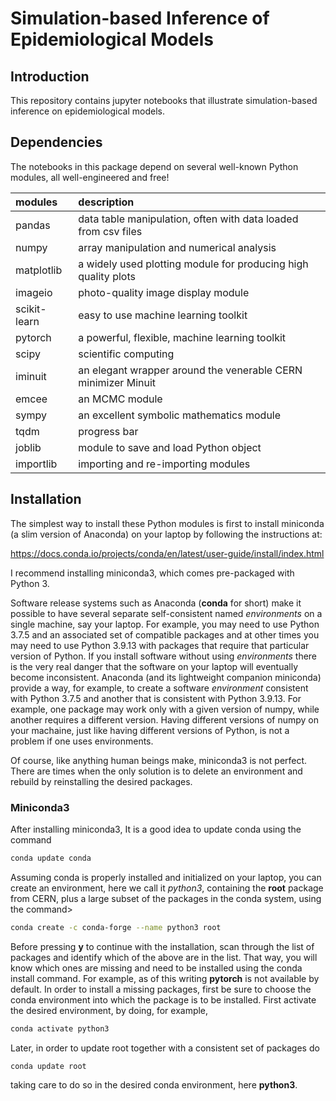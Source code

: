 # Simulation-based Inference of Epidemiological Models

## Introduction
This repository contains jupyter notebooks that illustrate simulation-based inference on epidemiological models.


## Dependencies
The notebooks in this package depend on several well-known Python
modules, all well-engineered and free!

| __modules__   | __description__     |
| :---          | :---        |
| pandas        | data table manipulation, often with data loaded from csv files |
| numpy         | array manipulation and numerical analysis      |
| matplotlib    | a widely used plotting module for producing high quality plots |
| imageio      | photo-quality image display module |
| scikit-learn  | easy to use machine learning toolkit |
| pytorch       | a powerful, flexible, machine learning toolkit |
| scipy         | scientific computing    |
| iminuit | an elegant wrapper around the venerable CERN minimizer Minuit |
| emcee | an MCMC module |
| sympy         | an excellent symbolic mathematics module |
| tqdm         | progress bar |
| joblib | module to save and load Python object |
| importlib | importing and re-importing modules |


##  Installation
The simplest way to install these Python modules is first to install miniconda (a slim version of Anaconda) on your laptop by following the instructions at:

https://docs.conda.io/projects/conda/en/latest/user-guide/install/index.html

I recommend installing miniconda3, which comes pre-packaged with Python 3.

Software release systems such as Anaconda (__conda__ for short) make
it possible to have several separate self-consistent named
*environments* on a single machine, say your laptop. For example, you
may need to use Python 3.7.5 and an associated set of compatible
packages and at other times you may need to use Python 3.9.13 with
packages that require that particular version of Python.  If you install software without using *environments* there is
the very real danger that the software on your laptop will eventually become
inconsistent. Anaconda (and its lightweight companion miniconda)
provide a way, for example, to create a software *environment*
consistent with Python 3.7.5 and another that is consistent with
Python 3.9.13.  For example,
one package may work only with a given version of numpy, while another
requires a different version. Having different versions of numpy on
your machaine, just
like having different versions of Python, is not a problem if one uses
environments.

Of course, like anything human beings make, miniconda3 is not
perfect. There are times when the only solution is to delete an
environment and rebuild by reinstalling the desired packages.

### Miniconda3

After installing miniconda3, It is a good idea to update conda using the command
```bash
conda update conda
```
Assuming conda is properly installed and initialized on your laptop, you can create an environment, here we call it *python3*, containing the __root__ package from CERN, plus a large subset of the packages in the conda system, using the command>
```bash
conda create -c conda-forge --name python3 root
```
Before pressing __y__ to continue with the installation, scan through the list of packages and identify which of the above are in the list. That way, you will know which ones are missing and need to be installed using the conda install command. For example, as of this writing __pytorch__ is not available by default. In order to install a missing packages, first be sure to choose the conda environment into which the package is to be installed. First activate the desired environment, by doing, for example,
```bash
conda activate python3
```
Later, in order to update root together with a consistent set of packages do
```bash
conda update root
```
taking care to do so in the desired conda environment, here __python3__.

